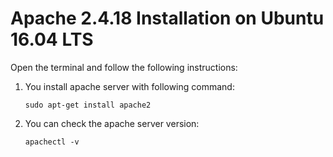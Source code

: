# Apache 2.4.18 Installation on Ubuntu 16.04 LTS

  Open the terminal and follow the following instructions:

  1. You install apache server with following command:
      ```
      sudo apt-get install apache2
      ```
  2. You can check the apache server version:
      ```
      apachectl -v
      ```
  
